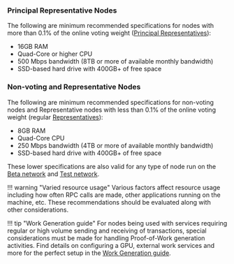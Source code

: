 ### Principal Representative Nodes
The following are minimum recommended specifications for nodes with more than 0.1% of the online voting weight ([Principal Representatives](../glossary.md#principal-representative)):

* 16GB RAM
* Quad-Core or higher CPU
* 500 Mbps bandwidth (8TB or more of available monthly bandwidth)
* SSD-based hard drive with 400GB+ of free space

### Non-voting and Representative Nodes
The following are minimum recommended specifications for non-voting nodes and Representative nodes with less than 0.1% of the online voting weight (regular [Representatives](../glossary.md#representative)):

* 8GB RAM
* Quad-Core CPU
* 250 Mbps bandwidth (4TB or more of available monthly bandwidth)
* SSD-based hard drive with 400GB+ of free space

These lower specifications are also valid for any type of node run on the [Beta network](../running-a-node/beta-network.md) and [Test network](../running-a-node/test-network.md).

!!! warning "Varied resource usage"
	Various factors affect resource usage including how often RPC calls are made, other applications running on the machine, etc. These recommendations should be evaluated along with other considerations.

!!! tip "Work Generation guide"
	For nodes being used with services requiring regular or high volume sending and receiving of transactions, special considerations must be made for handling Proof-of-Work generation activities. Find details on configuring a GPU, external work services and more for the perfect setup in the [Work Generation guide](../integration-guides/work-generation.md).

